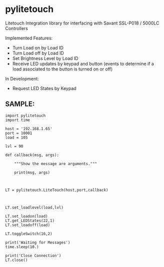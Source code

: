 # pylitetouch
Litetouch Integration library for interfacing with Savant SSL-P018 / 5000LC Controllers

Implemented Features:
  - Turn Load on by Load ID
  - Turn Load off by Load ID
  - Set Brightness Level by Load ID
  - Receive LED updates by keypad and button (events to determine if a load associated to the button is turned on or off)


In Development:
  - Request LED States by Keypad


SAMPLE:
-----------------------------------------
    import pylitetouch 
    import time

    host = '192.168.1.65'
    port = 10001
    load = 105

    lvl = 90

    def callback(msg, args):

        """Show the message are arguments."""
    
        print(msg, args)



    LT = pylitetouch.LiteTouch(host,port,callback)



    LT.set_loadlevel(load,lvl)

    LT.set_loadon(load)
    LT.get_LEDStates(22,1)
    LT.set_loadoff(load)

    LT.toggleSwitch(16,2)

    print('Waiting for Messages')
    time.sleep(10.)

    print('Close Connection')
    LT.close()
